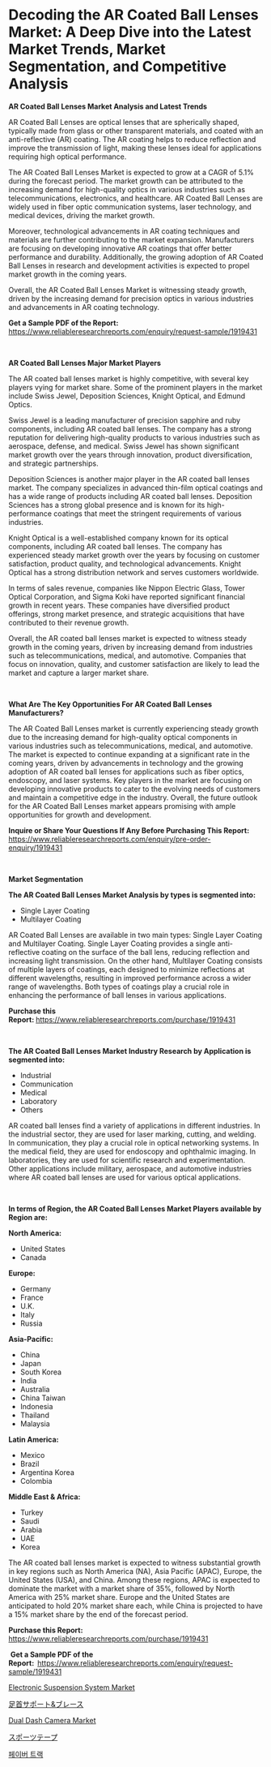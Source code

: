<p><h1>Decoding the AR Coated Ball Lenses Market: A Deep Dive into the Latest Market Trends, Market Segmentation, and Competitive Analysis</h1></p><p><strong>AR Coated Ball Lenses Market Analysis and Latest Trends</strong></p>
<p><p>AR Coated Ball Lenses are optical lenses that are spherically shaped, typically made from glass or other transparent materials, and coated with an anti-reflective (AR) coating. The AR coating helps to reduce reflection and improve the transmission of light, making these lenses ideal for applications requiring high optical performance.</p><p>The AR Coated Ball Lenses Market is expected to grow at a CAGR of 5.1% during the forecast period. The market growth can be attributed to the increasing demand for high-quality optics in various industries such as telecommunications, electronics, and healthcare. AR Coated Ball Lenses are widely used in fiber optic communication systems, laser technology, and medical devices, driving the market growth.</p><p>Moreover, technological advancements in AR coating techniques and materials are further contributing to the market expansion. Manufacturers are focusing on developing innovative AR coatings that offer better performance and durability. Additionally, the growing adoption of AR Coated Ball Lenses in research and development activities is expected to propel market growth in the coming years.</p><p>Overall, the AR Coated Ball Lenses Market is witnessing steady growth, driven by the increasing demand for precision optics in various industries and advancements in AR coating technology.</p></p>
<p><strong>Get a Sample PDF of the Report:&nbsp;</strong> <a href="https://www.reliableresearchreports.com/enquiry/request-sample/1919431">https://www.reliableresearchreports.com/enquiry/request-sample/1919431</a></p>
<p>&nbsp;</p>
<p><strong>AR Coated Ball Lenses Major Market Players</strong></p>
<p><p>The AR coated ball lenses market is highly competitive, with several key players vying for market share. Some of the prominent players in the market include Swiss Jewel, Deposition Sciences, Knight Optical, and Edmund Optics.</p><p>Swiss Jewel is a leading manufacturer of precision sapphire and ruby components, including AR coated ball lenses. The company has a strong reputation for delivering high-quality products to various industries such as aerospace, defense, and medical. Swiss Jewel has shown significant market growth over the years through innovation, product diversification, and strategic partnerships.</p><p>Deposition Sciences is another major player in the AR coated ball lenses market. The company specializes in advanced thin-film optical coatings and has a wide range of products including AR coated ball lenses. Deposition Sciences has a strong global presence and is known for its high-performance coatings that meet the stringent requirements of various industries.</p><p>Knight Optical is a well-established company known for its optical components, including AR coated ball lenses. The company has experienced steady market growth over the years by focusing on customer satisfaction, product quality, and technological advancements. Knight Optical has a strong distribution network and serves customers worldwide.</p><p>In terms of sales revenue, companies like Nippon Electric Glass, Tower Optical Corporation, and Sigma Koki have reported significant financial growth in recent years. These companies have diversified product offerings, strong market presence, and strategic acquisitions that have contributed to their revenue growth.</p><p>Overall, the AR coated ball lenses market is expected to witness steady growth in the coming years, driven by increasing demand from industries such as telecommunications, medical, and automotive. Companies that focus on innovation, quality, and customer satisfaction are likely to lead the market and capture a larger market share.</p></p>
<p>&nbsp;</p>
<p><strong>What Are The Key Opportunities For AR Coated Ball Lenses Manufacturers?</strong></p>
<p><p>The AR Coated Ball Lenses market is currently experiencing steady growth due to the increasing demand for high-quality optical components in various industries such as telecommunications, medical, and automotive. The market is expected to continue expanding at a significant rate in the coming years, driven by advancements in technology and the growing adoption of AR coated ball lenses for applications such as fiber optics, endoscopy, and laser systems. Key players in the market are focusing on developing innovative products to cater to the evolving needs of customers and maintain a competitive edge in the industry. Overall, the future outlook for the AR Coated Ball Lenses market appears promising with ample opportunities for growth and development.</p></p>
<p><strong>Inquire or Share Your Questions If Any Before Purchasing This Report:</strong> <a href="https://www.reliableresearchreports.com/enquiry/pre-order-enquiry/1919431">https://www.reliableresearchreports.com/enquiry/pre-order-enquiry/1919431</a></p>
<p>&nbsp;</p>
<p><strong>Market Segmentation</strong></p>
<p><strong>The AR Coated Ball Lenses Market Analysis by types is segmented into:</strong></p>
<p><ul><li>Single Layer Coating</li><li>Multilayer Coating</li></ul></p>
<p><p>AR Coated Ball Lenses are available in two main types: Single Layer Coating and Multilayer Coating. Single Layer Coating provides a single anti-reflective coating on the surface of the ball lens, reducing reflection and increasing light transmission. On the other hand, Multilayer Coating consists of multiple layers of coatings, each designed to minimize reflections at different wavelengths, resulting in improved performance across a wider range of wavelengths. Both types of coatings play a crucial role in enhancing the performance of ball lenses in various applications.</p></p>
<p><strong>Purchase this Report:&nbsp;</strong><a href="https://www.reliableresearchreports.com/purchase/1919431">https://www.reliableresearchreports.com/purchase/1919431</a></p>
<p>&nbsp;</p>
<p><strong>The AR Coated Ball Lenses Market Industry Research by Application is segmented into:</strong></p>
<p><ul><li>Industrial</li><li>Communication</li><li>Medical</li><li>Laboratory</li><li>Others</li></ul></p>
<p><p>AR coated ball lenses find a variety of applications in different industries. In the industrial sector, they are used for laser marking, cutting, and welding. In communication, they play a crucial role in optical networking systems. In the medical field, they are used for endoscopy and ophthalmic imaging. In laboratories, they are used for scientific research and experimentation. Other applications include military, aerospace, and automotive industries where AR coated ball lenses are used for various optical applications.</p></p>
<p>&nbsp;</p>
<p><strong>In terms of Region, the AR Coated Ball Lenses Market Players available by Region are:</strong></p>
<p>
    <p> <strong> North America: </strong>
        <ul>
            <li>United States</li>
            <li>Canada</li>
        </ul>
        </p> 
    <p> <strong> Europe: </strong>
        <ul>
            <li>Germany</li>
            <li>France</li>
            <li>U.K.</li>
            <li>Italy</li>
            <li>Russia</li>
        </ul>
        </p> 
    <p> <strong> Asia-Pacific: </strong>
        <ul>
            <li>China</li>
            <li>Japan</li>
            <li>South Korea</li>
            <li>India</li>
            <li>Australia</li>
            <li>China Taiwan</li>
            <li>Indonesia</li>
            <li>Thailand</li>
            <li>Malaysia</li>
        </ul>
        </p> 
    <p> <strong> Latin America: </strong>
        <ul>
            <li>Mexico</li>
            <li>Brazil</li>
            <li>Argentina Korea</li>
            <li>Colombia</li>
        </ul>
        </p> 
    <p> <strong> Middle East & Africa: </strong>
        <ul>
            <li>Turkey</li>
            <li>Saudi</li>
            <li>Arabia</li>
            <li>UAE</li>
            <li>Korea</li>
        </ul>
    </p>
    </p>
<p><p>The AR coated ball lenses market is expected to witness substantial growth in key regions such as North America (NA), Asia Pacific (APAC), Europe, the United States (USA), and China. Among these regions, APAC is expected to dominate the market with a market share of 35%, followed by North America with 25% market share. Europe and the United States are anticipated to hold 20% market share each, while China is projected to have a 15% market share by the end of the forecast period.</p></p>
<p><strong>Purchase this Report: </strong><a href="https://www.reliableresearchreports.com/purchase/1919431">https://www.reliableresearchreports.com/purchase/1919431</a></p>
<p>&nbsp;<strong>Get a Sample PDF of the Report:&nbsp;&nbsp;</strong><a href="https://www.reliableresearchreports.com/enquiry/request-sample/1919431">https://www.reliableresearchreports.com/enquiry/request-sample/1919431</a></p>
<p><strong></strong></p>
<p><p><a href="https://issuu.com/reportprime-2/docs/electronic-suspension-system-market-size-2030.pptx">Electronic Suspension System Market</a></p><p><a href="https://github.com/ReyesKohler20231/Market-Research-Report-List-1/blob/main/267052114038.md">足首サポート&ブレース</a></p><p><a href="https://issuu.com/reportprime-2/docs/dual-dash-camera-market-size-2030.pptx">Dual Dash Camera Market</a></p><p><a href="https://github.com/adcxff01450218/Market-Research-Report-List-1/blob/main/505696814037.md">スポーツテープ</a></p><p><a href="https://github.com/vsn7qpua81q/Market-Research-Report-List-1/blob/main/621705913076.md">페이버 트랙</a></p></p>